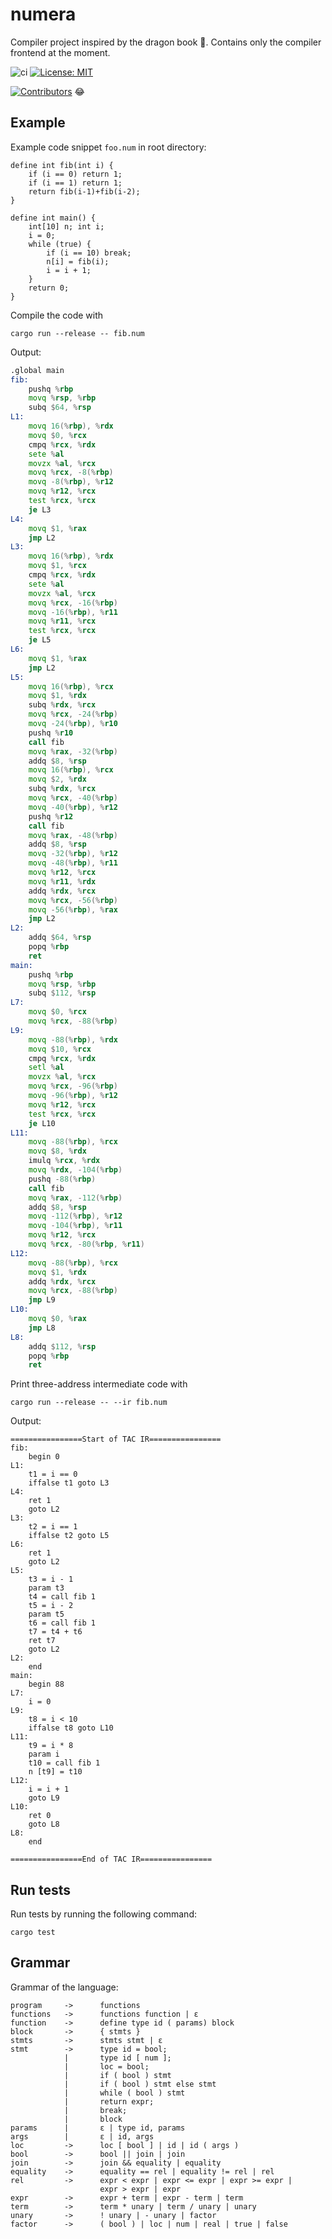 # numera
Compiler project inspired by the dragon book :dragon:. Contains only the compiler frontend at the moment.

![ci](https://github.com/dannasman/numera/actions/workflows/rust.yml/badge.svg)
[![License: MIT](https://img.shields.io/badge/License-MIT-green.svg)](https://opensource.org/licenses/MIT)

[![Contributors](https://img.shields.io/github/contributors/dannasman/numera)](https://github.com/dannasman/numera/graphs/contributors) :joy:
## Example
Example code snippet `foo.num` in root directory:
```
define int fib(int i) {
    if (i == 0) return 1;
    if (i == 1) return 1;
    return fib(i-1)+fib(i-2);
}

define int main() {
    int[10] n; int i;
    i = 0;
    while (true) {
        if (i == 10) break;
        n[i] = fib(i);
        i = i + 1;
    }
    return 0;
}
```
Compile the code with
```
cargo run --release -- fib.num
```
Output:
```asm
.global main
fib:
	pushq %rbp
	movq %rsp, %rbp
	subq $64, %rsp
L1:
	movq 16(%rbp), %rdx
	movq $0, %rcx
	cmpq %rcx, %rdx
	sete %al
	movzx %al, %rcx
	movq %rcx, -8(%rbp)
	movq -8(%rbp), %r12
	movq %r12, %rcx
	test %rcx, %rcx
	je L3
L4:
	movq $1, %rax
	jmp L2
L3:
	movq 16(%rbp), %rdx
	movq $1, %rcx
	cmpq %rcx, %rdx
	sete %al
	movzx %al, %rcx
	movq %rcx, -16(%rbp)
	movq -16(%rbp), %r11
	movq %r11, %rcx
	test %rcx, %rcx
	je L5
L6:
	movq $1, %rax
	jmp L2
L5:
	movq 16(%rbp), %rcx
	movq $1, %rdx
	subq %rdx, %rcx
	movq %rcx, -24(%rbp)
	movq -24(%rbp), %r10
	pushq %r10
	call fib
	movq %rax, -32(%rbp)
	addq $8, %rsp
	movq 16(%rbp), %rcx
	movq $2, %rdx
	subq %rdx, %rcx
	movq %rcx, -40(%rbp)
	movq -40(%rbp), %r12
	pushq %r12
	call fib
	movq %rax, -48(%rbp)
	addq $8, %rsp
	movq -32(%rbp), %r12
	movq -48(%rbp), %r11
	movq %r12, %rcx
	movq %r11, %rdx
	addq %rdx, %rcx
	movq %rcx, -56(%rbp)
	movq -56(%rbp), %rax
	jmp L2
L2:
	addq $64, %rsp
	popq %rbp
	ret
main:
	pushq %rbp
	movq %rsp, %rbp
	subq $112, %rsp
L7:
	movq $0, %rcx
	movq %rcx, -88(%rbp)
L9:
	movq -88(%rbp), %rdx
	movq $10, %rcx
	cmpq %rcx, %rdx
	setl %al
	movzx %al, %rcx
	movq %rcx, -96(%rbp)
	movq -96(%rbp), %r12
	movq %r12, %rcx
	test %rcx, %rcx
	je L10
L11:
	movq -88(%rbp), %rcx
	movq $8, %rdx
	imulq %rcx, %rdx
	movq %rdx, -104(%rbp)
	pushq -88(%rbp)
	call fib
	movq %rax, -112(%rbp)
	addq $8, %rsp
	movq -112(%rbp), %r12
	movq -104(%rbp), %r11
	movq %r12, %rcx
	movq %rcx, -80(%rbp, %r11)
L12:
	movq -88(%rbp), %rcx
	movq $1, %rdx
	addq %rdx, %rcx
	movq %rcx, -88(%rbp)
	jmp L9
L10:
	movq $0, %rax
	jmp L8
L8:
	addq $112, %rsp
	popq %rbp
	ret
```
Print three-address intermediate code with
```
cargo run --release -- --ir fib.num
```
Output:
```
================Start of TAC IR================
fib:
	begin 0
L1:
	t1 = i == 0
	iffalse t1 goto L3
L4:
	ret 1
	goto L2
L3:
	t2 = i == 1
	iffalse t2 goto L5
L6:
	ret 1
	goto L2
L5:
	t3 = i - 1
	param t3
	t4 = call fib 1
	t5 = i - 2
	param t5
	t6 = call fib 1
	t7 = t4 + t6
	ret t7
	goto L2
L2:
	end
main:
	begin 88
L7:
	i = 0
L9:
	t8 = i < 10
	iffalse t8 goto L10
L11:
	t9 = i * 8
	param i
	t10 = call fib 1
	n [t9] = t10
L12:
	i = i + 1
	goto L9
L10:
	ret 0
	goto L8
L8:
	end

================End of TAC IR================
```
## Run tests
Run tests by running the following command:
```
cargo test
```
## Grammar
Grammar of the language:
```
program     ->      functions
functions   ->      functions function | ε
function    ->      define type id ( params) block
block       ->      { stmts }
stmts       ->      stmts stmt | ε
stmt        ->      type id = bool;
            |       type id [ num ];
            |       loc = bool;
            |       if ( bool ) stmt
            |       if ( bool ) stmt else stmt
            |       while ( bool ) stmt
            |       return expr;
            |       break;
            |       block
params      |       ε | type id, params
args        |       ε | id, args
loc         ->      loc [ bool ] | id | id ( args )
bool        ->      bool || join | join
join        ->      join && equality | equality
equality    ->      equality == rel | equality != rel | rel
rel         ->      expr < expr | expr <= expr | expr >= expr |
                    expr > expr | expr
expr        ->      expr + term | expr - term | term
term        ->      term * unary | term / unary | unary
unary       ->      ! unary | - unary | factor
factor      ->      ( bool ) | loc | num | real | true | false
```
